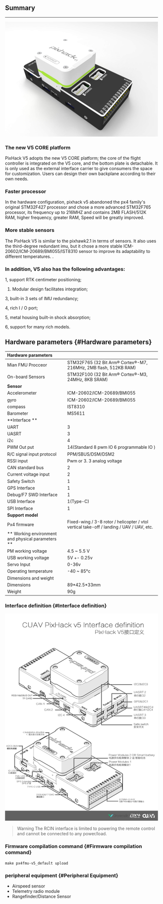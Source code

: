 ## Summary

---

![Pixhack v5](../assets/flight-controller/pixhack-v5/pixhack-v5.jpg)

### The new V5 CORE platform

PixHack V5 adopts the new V5 CORE platform; the core of the flight controller is integrated on the V5 core, and the bottom plate is detachable. It is only used as the external interface carrier to give consumers the space for customization. Users can design their own backplane according to their own needs.

### Faster processor

In the hardware configuration, pixhack v5 abandoned the px4 family's original STM32F427 processor and chose a more advanced STM32F765 processor, its frequency up to 216MHZ and contains 2MB FLASH/512K RAM, higher frequency, greater RAM, Speed will be greatly improved.

### More stable sensors

The PixHack V5 is similar to the pixhawk2.1 in terms of sensors. It also uses the third-degree redundant imu, but it chose a more stable ICM-20602/ICM-20689/BMI055/IST8310 sensor to improve its adaptability to different temperatures. .

### In addition, V5 also has the following advantages:

1, support RTK centimeter positioning;

1. Modular design facilitates integration;

3, built-in 3 sets of IMU redundancy;

4, rich I / O port;

5, metal housing built-in shock absorption;

6, support for many rich models.

## Hardware parameters {#Hardware parameters}

| **Hardware parameters** |  |
| :--- | :--- |
| Mian FMU Procceor | STM32F765  \(32 Bit Arm® Cortex®-M7, 216MHz, 2MB flash, 512KB RAM\) |
| On-board Sensors | STM32F100 \(32 Bit Arm® Cortex®-M3, 24MHz, 8KB SRAM\) |
| **Sensor** |  |
| Accelerometer | ICM-20602/ICM-20689/BMI055 |
| gyro | ICM-20602/ICM-20689/BMI055 |
| compass | IST8310 |
| Barometer | MS5611 |
| **Interface ** |  |
| UART | 3 |
| UASRT | 3 |
| i2c | 4 |
| PWM Out put | 14\(Standard 8 pwm IO 6 programmable IO \) |
| R/C signal input protocol | PPM/SBUS/DSM/DSM2 |
| RSSI input | Pwm or 3. 3 analog voltage |
| CAN standard bus | 2 |
| Current voltage input | 2 |
| Safety Switch | 1 |
| GPS Interface | 1 |
| Debug/F7 SWD Interface | 1 |
| USB Interface | 1\(Type-C\) |
| SPI Interface | 1 |
| **Support model** |  |
| Px4 firmware | Fixed-wing / 3-8 rotor / helicopter / vtol vertical take-off / landing / UAV / UAV, etc. |
| ** Working environment and physical parameters ** |  |
| PM working voltage | 4.5 ~ 5.5 V |
| USB working voltage | 5V +- 0.25v |
| Servo  Input | 0-36v |
| Operating temperature | -40 ~ 85°c |
| Dimensions and weight |  |
| Dimensions | 89\*42.5\*33mm |
| Weight | 90g |

### Interface definition {#Interface definition}

![Pixhack v5](../assets/flight-controller/pixhack-v5/pixhack-v5-connectors.jpg)

> Warning The RCIN interface is limited to powering the remote control and cannot be connected to any power/load.

### Firmware compilation command {#Firmware compilation command}

`make px4fmu-v5_default upload`

### peripheral equipment {#Peripheral Equipment}

* Airspeed sensor
* Telemetry radio module
* Rangefinder/Distance Sensor



